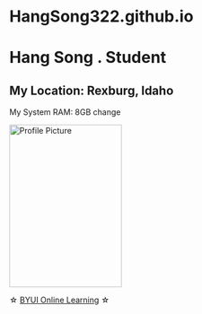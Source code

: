 # HangSong322.github.io
<!doctype html>
<html lang="en">
    <head>
        <meta charset="utf-8">
        <title>Hang Song Student - A Basic Web Page</title>   
    </head>
    <body>
        <h1>Hang Song . Student</h1>
        <h2>My Location: Rexburg, Idaho</h2>
        <p>My System RAM: 8GB change</p>
        <P><img src="images/profilepic.jpg" width='200' height='290' alt="Profile Picture"></P>
        <p>&star; <a href="http://www.byui.edu/online">BYUI Online Learning</a> &star;</p>
    </body>
</html>